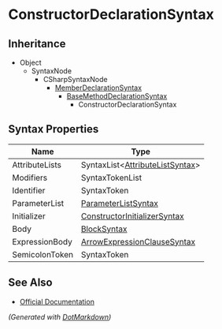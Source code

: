 # ConstructorDeclarationSyntax

## Inheritance

* Object
  * SyntaxNode
    * CSharpSyntaxNode
      * [MemberDeclarationSyntax](MemberDeclarationSyntax.md)
        * [BaseMethodDeclarationSyntax](BaseMethodDeclarationSyntax.md)
          * ConstructorDeclarationSyntax

## Syntax Properties

| Name           | Type                                                            |
| -------------- | --------------------------------------------------------------- |
| AttributeLists | SyntaxList\<[AttributeListSyntax](AttributeListSyntax.md)>      |
| Modifiers      | SyntaxTokenList                                                 |
| Identifier     | SyntaxToken                                                     |
| ParameterList  | [ParameterListSyntax](ParameterListSyntax.md)                   |
| Initializer    | [ConstructorInitializerSyntax](ConstructorInitializerSyntax.md) |
| Body           | [BlockSyntax](BlockSyntax.md)                                   |
| ExpressionBody | [ArrowExpressionClauseSyntax](ArrowExpressionClauseSyntax.md)   |
| SemicolonToken | SyntaxToken                                                     |

## See Also

* [Official Documentation](https://docs.microsoft.com/en-us/dotnet/api/microsoft.codeanalysis.csharp.syntax.constructordeclarationsyntax)


*\(Generated with [DotMarkdown](http://github.com/JosefPihrt/DotMarkdown)\)*